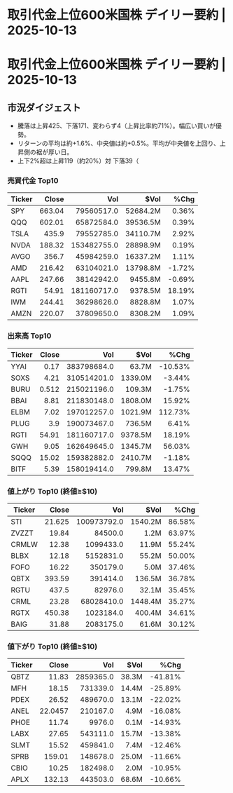 # 取引代金上位600米国株 デイリー要約 | 2025-10-13

# 取引代金上位600米国株 デイリー要約 | 2025-10-13

## 市況ダイジェスト
- 騰落は上昇425、下落171、変わらず4（上昇比率約71%）。幅広い買いが優勢。
- リターンの平均は約+1.6%、中央値は約+0.5%。平均が中央値を上回り、上昇側の裾が厚い日。
- 上下2%超は上昇119（約20%）対 下落39（

### 売買代金 Top10
| Ticker | Close | Vol | $Vol | %Chg |
|---|---:|---:|---:|---:|
| SPY | 663.04 | 79560517.0 | 52684.2M | 0.36% |
| QQQ | 602.01 | 65872584.0 | 39536.5M | 0.39% |
| TSLA | 435.9 | 79552785.0 | 34110.7M | 2.92% |
| NVDA | 188.32 | 153482755.0 | 28898.9M | 0.19% |
| AVGO | 356.7 | 45984259.0 | 16337.2M | 1.11% |
| AMD | 216.42 | 63104021.0 | 13798.8M | -1.72% |
| AAPL | 247.66 | 38142942.0 | 9455.8M | -0.69% |
| RGTI | 54.91 | 181160717.0 | 9378.5M | 18.19% |
| IWM | 244.41 | 36298626.0 | 8828.8M | 1.07% |
| AMZN | 220.07 | 37809650.0 | 8308.2M | 1.09% |


### 出来高 Top10
| Ticker | Close | Vol | $Vol | %Chg |
|---|---:|---:|---:|---:|
| YYAI | 0.17 | 383798684.0 | 63.7M | -10.53% |
| SOXS | 4.21 | 310514201.0 | 1339.0M | -3.44% |
| BURU | 0.512 | 215021196.0 | 109.3M | -1.75% |
| BBAI | 8.81 | 211830148.0 | 1808.0M | 15.92% |
| ELBM | 7.02 | 197012257.0 | 1021.9M | 112.73% |
| PLUG | 3.9 | 190073467.0 | 736.5M | 6.41% |
| RGTI | 54.91 | 181160717.0 | 9378.5M | 18.19% |
| GWH | 9.05 | 162649645.0 | 1345.7M | 56.03% |
| SQQQ | 15.02 | 159382882.0 | 2410.7M | -1.18% |
| BITF | 5.39 | 158019414.0 | 799.8M | 13.47% |


### 値上がり Top10 (終値≥$10)
| Ticker | Close | Vol | $Vol | %Chg |
|---|---:|---:|---:|---:|
| STI | 21.625 | 100973792.0 | 1540.2M | 86.58% |
| ZVZZT | 19.84 | 84500.0 | 1.2M | 63.97% |
| CRMLW | 12.38 | 1099433.0 | 11.9M | 55.24% |
| BLBX | 12.18 | 5152831.0 | 55.2M | 50.00% |
| FOFO | 16.22 | 350179.0 | 5.0M | 37.46% |
| QBTX | 393.59 | 391414.0 | 136.5M | 36.78% |
| RGTU | 437.5 | 82976.0 | 32.1M | 35.45% |
| CRML | 23.28 | 68028410.0 | 1448.4M | 35.27% |
| RGTX | 450.38 | 1023184.0 | 400.4M | 34.61% |
| BAIG | 31.88 | 2083175.0 | 61.6M | 30.12% |


### 値下がり Top10 (終値≥$10)
| Ticker | Close | Vol | $Vol | %Chg |
|---|---:|---:|---:|---:|
| QBTZ | 11.83 | 2859365.0 | 38.3M | -41.81% |
| MFH | 18.15 | 731339.0 | 14.4M | -25.89% |
| PDEX | 26.52 | 489670.0 | 13.1M | -22.02% |
| ANEL | 22.0457 | 210167.0 | 4.9M | -16.08% |
| PHOE | 11.74 | 9976.0 | 0.1M | -14.93% |
| LABX | 27.65 | 543111.0 | 15.7M | -13.38% |
| SLMT | 15.52 | 459841.0 | 7.4M | -12.46% |
| SPRB | 159.01 | 148678.0 | 25.0M | -11.66% |
| CBIO | 10.25 | 182498.0 | 2.0M | -10.95% |
| APLX | 132.13 | 443503.0 | 68.6M | -10.66% |

